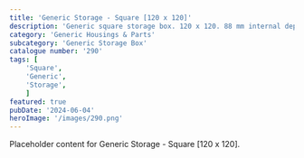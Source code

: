 ```yaml
---
title: 'Generic Storage - Square [120 x 120]'
description: 'Generic square storage box. 120 x 120. 88 mm internal depth or 58 mm available. also included is an option with a slider tray. Can also be found in the collections page on Patreon.'
category: 'Generic Housings & Parts'
subcategory: 'Generic Storage Box'
catalogue number: '290'
tags: [
    'Square', 
    'Generic',
    'Storage', 
    ]
featured: true
pubDate: '2024-06-04'
heroImage: '/images/290.png'
---
```


Placeholder content for Generic Storage - Square [120 x 120].